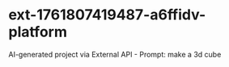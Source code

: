 # ext-1761807419487-a6ffidv-platform
AI-generated project via External API - Prompt: make a 3d cube
